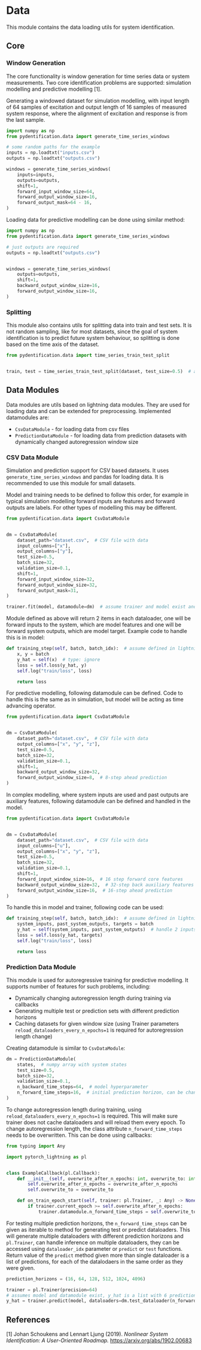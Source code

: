 # Data

This module contains the data loading utils for system identification. 

## Core

### Window Generation

The core functionality is window generation for time series data or system measurements. Two core identification
problems are supported: simulation modelling and predictive modelling [1]. 

Generating a windowed dataset for simulation modelling, with input length of 64 samples of excitation and output length
of 16 samples of measured system response, where the alignment of excitation and response is from the last sample.

```python
import numpy as np
from pydentification.data import generate_time_series_windows

# some random paths for the example 
inputs = np.loadtxt("inputs.csv")
outputs = np.loadtxt("outputs.csv")

windows = generate_time_series_windows(
    inputs=inputs,
    outputs=outputs,
    shift=1,
    forward_input_window_size=64,
    forward_output_window_size=16,
    forward_output_mask=64 - 16,
)
```

Loading data for predictive modelling can be done using similar method:

```python
import numpy as np
from pydentification.data import generate_time_series_windows

# just outputs are required
outputs = np.loadtxt("outputs.csv")


windows = generate_time_series_windows(
    outputs=outputs,
    shift=1,
    backward_output_window_size=16,
    forward_output_window_size=16,
)
```

### Splitting

This module also contains utils for splitting data into train and test sets. It is not random sampling, like for most 
datasets, since the goal of system identification is to predict future system behaviour, so splitting is done based
on the time axis of the dataset.

```python
from pydentification.data import time_series_train_test_split


train, test = time_series_train_test_split(dataset, test_size=0.5)  # assume dataset exists and can be indexed
```

## Data Modules

Data modules are utils based on lightning data modules. They are used for loading data and can be extended for
preprocessing. Implemented datamodules are:
* `CsvDataModule` - for loading data from csv files
* `PredictionDataModule` - for loading data from prediction datasets with dynamically changed autoregression window size

### CSV Data Module

Simulation and prediction support for CSV based datasets. It uses `generate_time_series_windows` and pandas for loading
data. It is recommended to use this module for small datasets.

Model and training needs to be defined to follow this order, for example in typical simulation modelling forward inputs
are features and forward outputs are labels. For other types of modelling this may be different. 

```python
from pydentification.data import CsvDataModule


dm = CsvDataModule(
    dataset_path="dataset.csv",  # CSV file with data 
    input_columns=["x"],
    output_columns=["y"],
    test_size=0.5, 
    batch_size=32,
    validation_size=0.1,
    shift=1,
    forward_input_window_size=32,
    forward_output_window_size=32,
    forward_output_mask=31,
)

trainer.fit(model, datamodule=dm)  # assume trainer and model exist and define required lightning interface
```

Module defined as above will return 2 items in each dataloader, one will be forward inputs to the system, which are
model features and one will be forward system outputs, which are model target. Example code to handle this is in model:

```python
def training_step(self, batch, batch_idx):  # assume defined in lightning module
    x, y = batch
    y_hat = self(x)  # type: ignore
    loss = self.loss(y_hat, y)
    self.log("train/loss", loss)

    return loss
```

For predictive modelling, following datamodule can be defined. Code to handle this is the same as in simulation, but
model will be acting as time advancing operator.

```python
from pydentification.data import CsvDataModule


dm = CsvDataModule(
    dataset_path="dataset.csv",  # CSV file with data 
    output_columns=["x", "y", "z"],
    test_size=0.5, 
    batch_size=32,
    validation_size=0.1,
    shift=1,
    backward_output_window_size=32,
    forward_output_window_size=8,  # 8-step ahead prediction 
)
```

In complex modelling, where system inputs are used and past outputs are auxiliary features, following datamodule can be
defined and handled in the model.

```python
from pydentification.data import CsvDataModule


dm = CsvDataModule(
    dataset_path="dataset.csv",  # CSV file with data 
    input_columns=["u"],
    output_columns=["x", "y", "z"],
    test_size=0.5, 
    batch_size=32,
    validation_size=0.1,
    shift=1,
    forward_input_window_size=16,  # 16 step forward core features
    backward_output_window_size=32,  # 32-step back auxiliary features
    forward_output_window_size=16,  # 16-step ahead prediction 
)
```

To handle this in model and trainer, following code can be used:

```python
def training_step(self, batch, batch_idx):  # assume defined in lightning module
    system_inputs, past_system_outputs, targets = batch
    y_hat = self(system_inputs, past_system_outputs)  # handle 2 inputs to the model to get prediction
    loss = self.loss(y_hat, targets)
    self.log("train/loss", loss)

    return loss
```

### Prediction Data Module

This module is used for autoregressive training for predictive modelling. It supports number of features for such
problems, including:
* Dynamically changing autoregression length during training via callbacks
* Generating multiple test or prediction sets with different prediction horizons
* Caching datasets for given window size (using Trainer parameters `reload_dataloaders_every_n_epochs=1` is required for autoregression length change)

Creating datamodule is similar to `CsvDataModule`:

```python
dm = PredictionDataModule(
    states,  # numpy array with system states
    test_size=0.5,
    batch_size=32,
    validation_size=0.1,
    n_backward_time_steps=64,  # model hyperparameter
    n_forward_time_steps=16,  # initial prediction horizon, can be changed during or after training
)
```

To change autoregression length during training, using `reload_dataloaders_every_n_epochs=1` is required. This will 
make sure trainer does not cache dataloaders and will reload them every epoch. To change autoregression length, the 
class attribute `n_forward_time_steps` needs to be overwritten. This can be done using callbacks:

```python
from typing import Any

import pytorch_lightning as pl


class ExampleCallback(pl.Callback):
    def __init__(self, overwrite_after_n_epochs: int, overwrite_to: int):
        self.overwrite_after_n_epochs = overwrite_after_n_epochs
        self.overwrite_to = overwrite_to

    def on_train_epoch_start(self, trainer: pl.Trainer, _: Any) -> None:
        if trainer.current_epoch >= self.overwrite_after_n_epochs:
            trainer.datamodule.n_forward_time_steps = self.overwrite_to  # overwrite
```

For testing multiple prediction horizons, the `n_forward_time_steps` can be given as iterable to method for generating
test or predict dataloaders. This will generate multiple dataloaders with different prediction horizons and `pl.Trainer`,
can handle inference on multiple dataloaders, they can be accessed using `dataloader_idx` parameter or `predict` or 
`test` functions. Return value of the `predict` method given more than single dataloader is a list of predictions, for
each of the datalodaers in the same order as they were given.

```python
prediction_horizons = (16, 64, 128, 512, 1024, 4096)

trainer = pl.Trainer(precision=64)
# assumes model and datamodule exist, y_hat is a list with 6 predictions each for different prediction horizon
y_hat = trainer.predict(model, dataloaders=dm.test_dataloader(n_forward_time_steps=prediction_horizons))
```

## References

<a id="1">[1]</a> 
Johan Schoukens and Lennart Ljung (2019). 
*Nonlinear System Identification: A User-Oriented Roadmap.*
https://arxiv.org/abs/1902.00683
